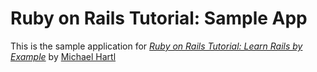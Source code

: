# Ruby on Rails Tutorial: Sample App

This is the sample application for
[*Ruby on Rails Tutorial: Learn Rails by Example*](http://railstutorial.org) by
[Michael Hartl](http://michaelhartl.com/)
